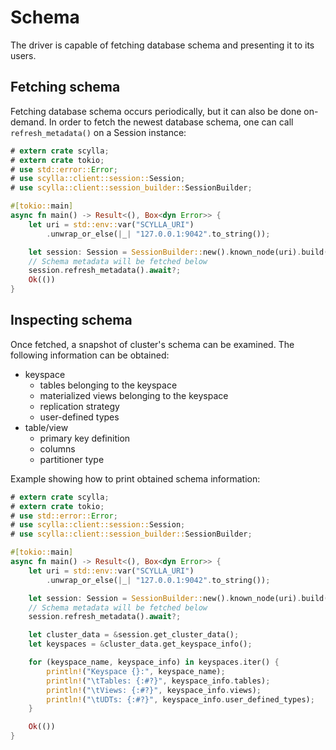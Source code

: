 # Schema

The driver is capable of fetching database schema and presenting it to its users.

## Fetching schema

Fetching database schema occurs periodically, but it can also be done on-demand. In order to fetch the newest database schema, one can call `refresh_metadata()` on a Session instance: 
```rust
# extern crate scylla;
# extern crate tokio;
# use std::error::Error;
# use scylla::client::session::Session;
# use scylla::client::session_builder::SessionBuilder;

#[tokio::main]
async fn main() -> Result<(), Box<dyn Error>> {
    let uri = std::env::var("SCYLLA_URI")
        .unwrap_or_else(|_| "127.0.0.1:9042".to_string());

    let session: Session = SessionBuilder::new().known_node(uri).build().await?;
    // Schema metadata will be fetched below
    session.refresh_metadata().await?;
    Ok(())
}
```

## Inspecting schema

Once fetched, a snapshot of cluster's schema can be examined. The following information can be obtained:
 - keyspace
   - tables belonging to the keyspace
   - materialized views belonging to the keyspace
   - replication strategy
   - user-defined types
 - table/view
   - primary key definition
   - columns
   - partitioner type

Example showing how to print obtained schema information:

```rust
# extern crate scylla;
# extern crate tokio;
# use std::error::Error;
# use scylla::client::session::Session;
# use scylla::client::session_builder::SessionBuilder;

#[tokio::main]
async fn main() -> Result<(), Box<dyn Error>> {
    let uri = std::env::var("SCYLLA_URI")
        .unwrap_or_else(|_| "127.0.0.1:9042".to_string());

    let session: Session = SessionBuilder::new().known_node(uri).build().await?;
    // Schema metadata will be fetched below
    session.refresh_metadata().await?;

    let cluster_data = &session.get_cluster_data();
    let keyspaces = &cluster_data.get_keyspace_info();

    for (keyspace_name, keyspace_info) in keyspaces.iter() {
        println!("Keyspace {}:", keyspace_name);
        println!("\tTables: {:#?}", keyspace_info.tables);
        println!("\tViews: {:#?}", keyspace_info.views);
        println!("\tUDTs: {:#?}", keyspace_info.user_defined_types);
    }

    Ok(())
}
```
